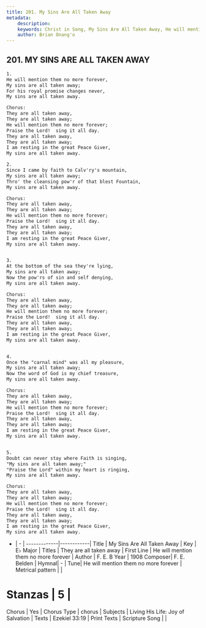 ```yaml
---
title: 201. My Sins Are All Taken Away
metadata:
    description: 
    keywords: Christ in Song, My Sins Are All Taken Away, He will mention them no more forever, They are all taken away
    author: Brian Onang'o
---
```



## 201. MY SINS ARE ALL TAKEN AWAY

```txt
1.
He will mention them no more forever,
My sins are all taken away;
For his royal promise changes never,
My sins are all taken away.

Chorus:
They are all taken away,
They are all taken away;
He will mention them no more forever;
Praise the Lord!  sing it all day.
They are all taken away,
They are all taken away;
I am resting in the great Peace Giver, 
My sins are all taken away.

2.
Since I came by faith to Calv'ry's mountain,
My sins are all taken away;
Thro' the cleansing pow'r of that blest Fountain,
My sins are all taken away. 

Chorus:
They are all taken away,
They are all taken away;
He will mention them no more forever;
Praise the Lord!  sing it all day.
They are all taken away,
They are all taken away;
I am resting in the great Peace Giver, 
My sins are all taken away.


3.
At the bottom of the sea they're lying,
My sins are all taken away;
Now the pow'rs of sin and self denying,
My sins are all taken away. 

Chorus:
They are all taken away,
They are all taken away;
He will mention them no more forever;
Praise the Lord!  sing it all day.
They are all taken away,
They are all taken away;
I am resting in the great Peace Giver, 
My sins are all taken away.


4.
Once the "carnal mind" was all my pleasure,
My sins are all taken away;
Now the word of God is my chief treasure,
My sins are all taken away. 

Chorus:
They are all taken away,
They are all taken away;
He will mention them no more forever;
Praise the Lord!  sing it all day.
They are all taken away,
They are all taken away;
I am resting in the great Peace Giver, 
My sins are all taken away.


5.
Doubt can never stay where Faith is singing,
"My sins are all taken away;"
"Praise the Lord" within my heart is ringing,
My sins are all taken away. 

Chorus:
They are all taken away,
They are all taken away;
He will mention them no more forever;
Praise the Lord!  sing it all day.
They are all taken away,
They are all taken away;
I am resting in the great Peace Giver, 
My sins are all taken away.

```

- |   -  |
-------------|------------|
Title | My Sins Are All Taken Away |
Key | E♭ Major |
Titles | They are all taken away |
First Line | He will mention them no more forever |
Author | F. E. B
Year | 1908
Composer| F. E. Belden |
Hymnal|  - |
Tune| He will mention them no more forever |
Metrical pattern | |
# Stanzas | 5 |
Chorus | Yes |
Chorus Type | chorus |
Subjects | Living His Life: Joy of Salvation |
Texts | Ezekiel 33:19 |
Print Texts | 
Scripture Song |  |
  
